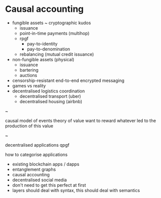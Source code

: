 # Causal accounting

- fungible assets ~ cryptographic kudos
	- issuance
	- point-in-time payments (multihop)
	- rpgf
		- pay-to-identity
		- pay-to-denomination
	- rebalancing (mutual credit issuance)
- non-fungible assets (physical)
	- issuance
	- bartering
	- auctions
- censorship-resistant end-to-end encrypted messaging
- games vs reality
- decentralised logistics coordination
	- decentralised transport (uber)
	- decentralised housing (airbnb)

~

causal model of events
theory of value
want to reward whatever led to the production of this value

~

decentralised applications
qpgf

how to categorise applications
- existing blockchain apps / dapps
- entanglement graphs
- causal accounting
- decentralised social media
- don't need to get this perfect at first
- layers should deal with syntax, this should deal with semantics